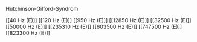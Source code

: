Hutchinson-Gilford-Syndrom

[[40 Hz (E)]]
[[120 Hz (E)]]
[[950 Hz (E)]]
[[12850 Hz (E)]]
[[32500 Hz (E)]]
[[50000 Hz (E)]]
[[235310 Hz (E)]]
[[603500 Hz (E)]]
[[747500 Hz (E)]]
[[823300 Hz (E)]]